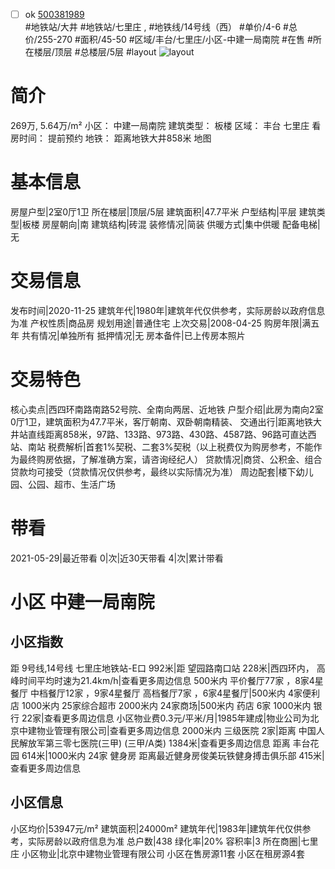 - [ ] ok [500381989](https://bj.5i5j.com/ershoufang/500381989.html)  
 #地铁站/大井 #地铁站/七里庄 ,  #地铁线/14号线（西）
#单价/4-6 #总价/255-270 #面积/45-50   #区域/丰台/七里庄/小区-中建一局南院 #在售 #所在楼层/顶层 #总楼层/5层 #layout 
![layout](http://image2.5i5j.com//group1/M00/BD/C9/CgqJMV2-MCuABVaXAAR2H6ZQ55s186.jpg_P5.jpg) 
# 简介 
 269万,  5.64万/m² 
小区： 中建一局南院
建筑类型： 板楼
区域： 丰台 七里庄
看房时间： 提前预约
地铁： 距离地铁大井858米 地图
# 基本信息 
 房屋户型|2室0厅1卫
所在楼层|顶层/5层
建筑面积|47.7平米
户型结构|平层
建筑类型|板楼
房屋朝向|南
建筑结构|砖混
装修情况|简装
供暖方式|集中供暖
配备电梯|无
# 交易信息 
 发布时间|2020-11-25
建筑年代|1980年|建筑年代仅供参考，实际房龄以政府信息为准
产权性质|商品房
规划用途|普通住宅
上次交易|2008-04-25
购房年限|满五年
共有情况|单独所有
抵押情况|无
房本备件|已上传房本照片
# 交易特色 
 核心卖点|西四环南路南路52号院、全南向两居、近地铁
户型介绍|此房为南向2室0厅1卫，建筑面积为47.7平米，客厅朝南、双卧朝南精装、
交通出行|距离地铁大井站直线距离858米，97路、133路、973路、430路、4587路、96路可直达西站、南站
税费解析|首套1%契税、二套3%契税（以上税费仅为购房参考，不能作为最终购房依据，了解准确方案，请咨询经纪人）
贷款情况|商贷、公积金、组合贷款均可接受（贷款情况仅供参考，最终以实际情况为准）
周边配套|楼下幼儿园、公园、超市、生活广场
# 带看 
 2021-05-29|最近带看	 0|次|近30天带看	 4|次|累计带看
# 小区 中建一局南院
## 小区指数 
 距 9号线,14号线 七里庄地铁站-E口 992米|距 望园路南口站 228米|西四环内， 高峰时间平均时速为21.4km/h|查看更多周边信息
500米内 平价餐厅77家 ，8家4星餐厅
中档餐厅12家 ，9家4星餐厅
高档餐厅7家 ，6家4星餐厅|500米内 4家便利店
1000米内 25家综合超市
2000米内 24家商场|500米内 药店 6家
1000米内 银行 22家|查看更多周边信息
小区物业费0.3元/平米/月|1985年建成|物业公司为北京中建物业管理有限公司|查看更多周边信息
2000米内 三级医院 2家|距离 中国人民解放军第三零七医院(三甲) (三甲/A类) 1384米|查看更多周边信息
距离 丰台花园 614米|1000米内 24家 健身房
距离最近健身房俊美玩铁健身搏击俱乐部 415米|查看更多周边信息
## 小区信息 
 小区均价|53947元/m²
建筑面积|24000m²
建筑年代|1983年|建筑年代仅供参考，实际房龄以政府信息为准
总户数|438
绿化率|20%
容积率|3
所在商圈|七里庄
小区物业|北京中建物业管理有限公司
小区在售房源11套
小区在租房源4套
